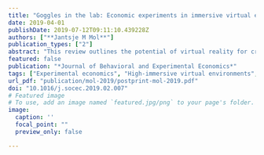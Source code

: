 ```yaml
---
title: "Goggles in the lab: Economic experiments in immersive virtual environments"
date: 2019-04-01
publishDate: 2019-07-12T09:11:10.439228Z
authors: ["**Jantsje M Mol**"]
publication_types: ["2"]
abstract: "This review outlines the potential of virtual reality for creating naturalistic and interactive high-immersive environments in experimental economics. After explanation of essential terminology and technical equipment, the advantages are discussed by describing the available high-immersive VR experiments concerning economic topics to give an idea of the possibilities of VR for economic experiments. Furthermore, possible drawbacks are examined, including simulator sickness, the costs of VR equipment and specialist skills. By carefully controlling a naturalistic experimental context, virtual reality brings some field into the lab. Besides, it allows for testing contexts that would otherwise be unethical or impossible. It is a promising new tool in the experimental economics toolkit."
featured: false
publication: "*Journal of Behavioral and Experimental Economics*"
tags: ["Experimental economics", "High-immersive virtual environments", "Laboratory methods", "Virtual reality"]
url_pdf: "publication/mol-2019/postprint-mol-2019.pdf"
doi: "10.1016/j.socec.2019.02.007"
# Featured image
# To use, add an image named `featured.jpg/png` to your page's folder. 
image:
  caption: ''
  focal_point: ""
  preview_only: false

---
```


